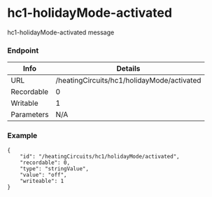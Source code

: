 # hc1-holidayMode-activated

hc1-holidayMode-activated message


### Endpoint

| Info  | Details |
| ------------- | ------------- |
| URL   | /heatingCircuits/hc1/holidayMode/activated   |
| Recordable   | 0   |
| Writable   | 1   |
| Parameters  | N/A  |

### Example
```
{
    "id": "/heatingCircuits/hc1/holidayMode/activated",
    "recordable": 0,
    "type": "stringValue",
    "value": "off",
    "writeable": 1
}
```
